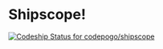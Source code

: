 # Shipscope!

[ ![Codeship Status for codepogo/shipscope](https://codeship.io/projects/65d07f70-1760-0132-b253-1a9c2abd41b7/status)](https://codeship.io/projects/34082)
